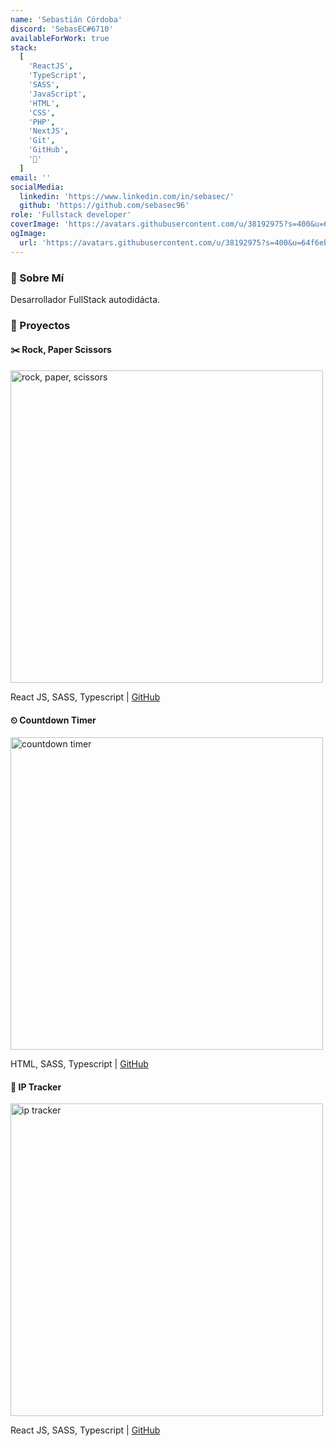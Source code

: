 ```yaml
---
name: 'Sebastián Córdoba'
discord: 'SebasEC#6710'
availableForWork: true
stack:
  [
    'ReactJS',
    'TypeScript',
    'SASS',
    'JavaScript',
    'HTML',
    'CSS',
    'PHP',
    'NextJS',
    'Git',
    'GitHub',
    '🧉'
  ]
email: ''
socialMedia:
  linkedin: 'https://www.linkedin.com/in/sebasec/'
  github: 'https://github.com/sebasec96'
role: 'Fullstack developer'
coverImage: 'https://avatars.githubusercontent.com/u/38192975?s=400&u=64f6ebf9ede1681e33e8ad98dfda633fae53cf33&v=4'
ogImage:
  url: 'https://avatars.githubusercontent.com/u/38192975?s=400&u=64f6ebf9ede1681e33e8ad98dfda633fae53cf33&v=4'
---
```


### 👋 Sobre Mí

Desarrollador FullStack autodidácta.

### 🚀 Proyectos

#### &#x2702;&#xFE0F; Rock, Paper Scissors

<a href="https://rock-paper-scissors-sebasec.vercel.app/" target="_blank">
  <img alt="rock, paper, scissors" src="https://res.cloudinary.com/sebasec/image/upload/v1617927786/rock-paper-scissors_fgdzdq.png" width="500px" style="cursor: pointer;">
</a>

React JS, SASS, Typescript |
<a href="https://github.com/SebasEC96/rock-paper-scissors" target="_blank">GitHub</a>

#### ⏲ Countdown Timer

<a href="https://launch-countdown-timer-sebasec.vercel.app/" target="_blank">
  <img alt="countdown timer" src="https://res.cloudinary.com/sebasec/image/upload/v1617928072/countdown-timer_ctkkxs.png" width="500px" style="cursor: pointer;">
</a>

HTML, SASS, Typescript |
<a href="https://github.com/SebasEC96/launch-countdown-timer" target="_blank">GitHub</a>

#### 📍 IP Tracker

<a href="https://ip-tracker-sebasec.vercel.app/" target="_blank">
  <img alt="ip tracker" src="https://res.cloudinary.com/sebasec/image/upload/v1617928310/ip-tracker_eap7v7.png" width="500px" style="cursor: pointer;">
</a>

React JS, SASS, Typescript |
<a href="https://github.com/SebasEC96/ip-tracker" target="_blank">GitHub</a>

